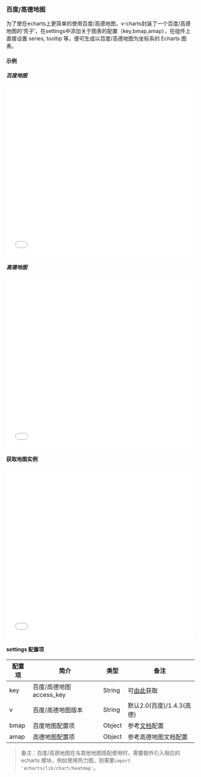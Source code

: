 ### 百度/高德地图

为了使在echarts上更简单的使用百度/高德地图，v-charts封装了一个百度/高德地图的‘壳子’，在settings中添加关于图表的配置（key,bmap,amap），在组件上直接设置 series, tooltip 等，便可生成以百度/高德地图为坐标系的 Echarts 图表。

#### 示例

##### 百度地图

<iframe width="100%" height="450" src="//jsfiddle.net/vue_echarts/tvtbz29c/1/embedded/result,html,js/?bodyColor=fff" allowfullscreen="allowfullscreen" frameborder="0"></iframe>

##### 高德地图

<iframe width="100%" height="450" src="//jsfiddle.net/vue_echarts/tvtbz29c/7/embedded/result,html,js/?bodyColor=fff" allowfullscreen="allowfullscreen" frameborder="0"></iframe>

#### 获取地图实例

<iframe width="100%" height="450" src="//jsfiddle.net/vue_echarts/tvtbz29c/2/embedded/result,html,js/?bodyColor=fff" allowfullscreen="allowfullscreen" frameborder="0"></iframe>


#### settings 配置项

| 配置项 | 简介 | 类型 | 备注 |
| --- | --- | --- | --- |
| key | 百度/高德地图 access_key | String | 可[由此](http://lbsyun.baidu.com/apiconsole/key)获取 |
| v | 百度/高德地图版本 | String | 默认2.0(百度)/1.4.3(高德) |
| bmap | 百度地图配置项 | Object | 参考[文档](https://github.com/ecomfe/echarts/tree/master/extension/bmap#使用)配置 |
| amap | 高德地图配置项 | Object | 参考高德地图文档配置 |

> 备注：百度/高德地图在与其他地图搭配使用时，需要额外引入相应的 echarts 模块，例如使用热力图，则需要`import 'echarts/lib/chart/heatmap'`。
